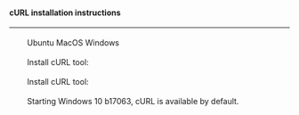 #### cURL installation instructions
---
<section style="margin: 18px 0">
  <div style="margin: 0 32px">
    <tb-toggle-header #publishCommandSteps value="ubuntu" name="publishCommandSteps" useSelectOnMdLg="false" appearance="fill">
      <tb-toggle-option value="ubuntu">Ubuntu</tb-toggle-option>
      <tb-toggle-option value="macos">MacOS</tb-toggle-option>
      <tb-toggle-option value="windows">Windows</tb-toggle-option>
    </tb-toggle-header>
  </div>
  <ng-container [ngSwitch]="publishCommandSteps.value">
    <ng-template [ngSwitchCase]="'ubuntu'">
      <p style="margin-top: 18px; padding: 0 32px">Install cURL tool:</p>
      <tb-markdown usePlainMarkdown containerClass="tb-getting-started-code" data="
      ```bash
      sudo apt-get install curl
      {:copy-code}
      ```
      "></tb-markdown>
    </ng-template>
    <ng-template [ngSwitchCase]="'macos'">
      <p style="margin-top: 18px; padding: 0 32px">Install cURL tool:</p>
      <tb-markdown usePlainMarkdown containerClass="tb-getting-started-code" data="
      ```bash
      brew install curl
      {:copy-code}
      ```
      "></tb-markdown>
    </ng-template>
    <ng-template [ngSwitchCase]="'windows'">
      <div style="margin-top: 18px; padding: 0 32px; width: 404px;">Starting Windows 10 b17063, cURL is available by default.</div>
    </ng-template>
  </ng-container>
</section>
